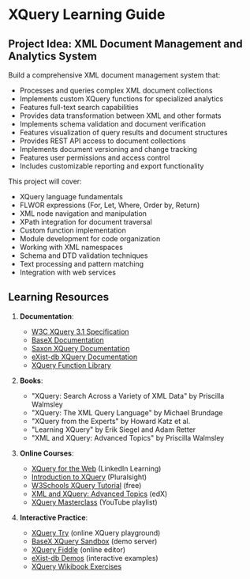 # XQuery Learning Guide

## Project Idea: XML Document Management and Analytics System

Build a comprehensive XML document management system that:

- Processes and queries complex XML document collections
- Implements custom XQuery functions for specialized analytics
- Features full-text search capabilities
- Provides data transformation between XML and other formats
- Implements schema validation and document verification
- Features visualization of query results and document structures
- Provides REST API access to document collections
- Implements document versioning and change tracking
- Features user permissions and access control
- Includes customizable reporting and export functionality

This project will cover:

- XQuery language fundamentals
- FLWOR expressions (For, Let, Where, Order by, Return)
- XML node navigation and manipulation
- XPath integration for document traversal
- Custom function implementation
- Module development for code organization
- Working with XML namespaces
- Schema and DTD validation techniques
- Text processing and pattern matching
- Integration with web services

## Learning Resources

1. **Documentation**:

   - [W3C XQuery 3.1 Specification](https://www.w3.org/TR/xquery-31/)
   - [BaseX Documentation](https://docs.basex.org/wiki/XQuery)
   - [Saxon XQuery Documentation](https://www.saxonica.com/documentation/index.html)
   - [eXist-db XQuery Documentation](https://exist-db.org/exist/apps/docs/xquery/)
   - [XQuery Function Library](https://www.w3.org/TR/xpath-functions-31/)

2. **Books**:

   - "XQuery: Search Across a Variety of XML Data" by Priscilla Walmsley
   - "XQuery: The XML Query Language" by Michael Brundage
   - "XQuery from the Experts" by Howard Katz et al.
   - "Learning XQuery" by Erik Siegel and Adam Retter
   - "XML and XQuery: Advanced Topics" by Priscilla Walmsley

3. **Online Courses**:

   - [XQuery for the Web](https://www.linkedin.com/learning/xml-essential-training) (LinkedIn Learning)
   - [Introduction to XQuery](https://www.pluralsight.com/courses/xquery-introduction) (Pluralsight)
   - [W3Schools XQuery Tutorial](https://www.w3schools.com/xml/xquery_intro.asp) (free)
   - [XML and XQuery: Advanced Topics](https://www.edx.org/learn/computer-programming/royal-roads-university-xml-and-xquery) (edX)
   - [XQuery Masterclass](https://www.youtube.com/playlist?list=PLZYrmt4zeLlMj4QF2jbsGbBT5MWbG9fyc) (YouTube playlist)

4. **Interactive Practice**:
   - [XQuery Try](https://try.zorba.io/) (online XQuery playground)
   - [BaseX XQuery Sandbox](http://demo.basex.org/dba/) (demo server)
   - [XQuery Fiddle](http://xqueryfiddle.appspot.com/) (online editor)
   - [eXist-db Demos](https://demo.exist-db.org/exist/apps/demo/index.html) (interactive examples)
   - [XQuery Wikibook Exercises](https://en.wikibooks.org/wiki/XQuery)
